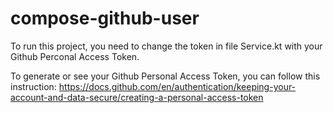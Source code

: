 # compose-github-user

To run this project, you need to change the token in file Service.kt with your Github Perconal Access Token.

To generate or see your Github Personal Access Token, you can follow this instruction: https://docs.github.com/en/authentication/keeping-your-account-and-data-secure/creating-a-personal-access-token
